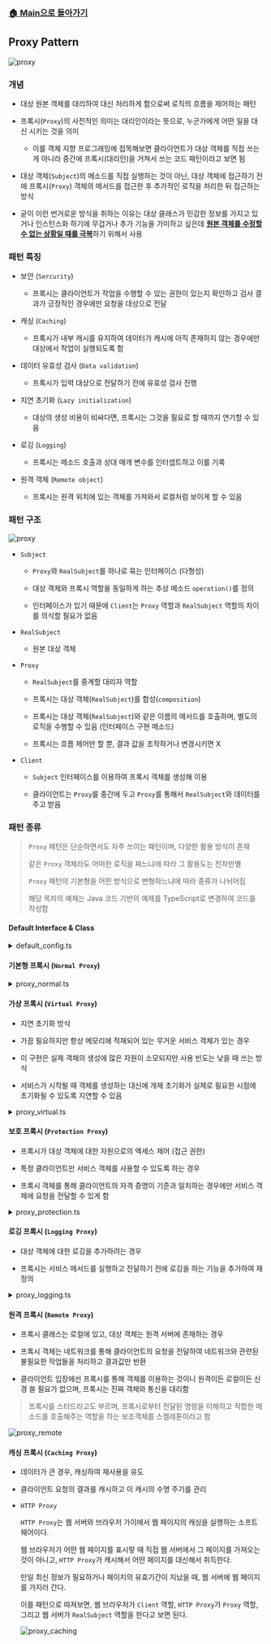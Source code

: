 ### [🏠 Main으로 돌아가기](../../README.md)

## Proxy Pattern

![proxy](../../image/refactoring-guru/proxy.png)

### 개념

- 대상 원본 객체를 대리하여 대신 처리하게 함으로써 로직의 흐름을 제어하는 패턴

- 프록시(`Proxy`)의 사전적인 의미는 대리인이라는 뜻으로, 누군가에게 어떤 일을 대신 시키는 것을 의미

  - 이를 객체 지향 프로그래밍에 접목해보면 클라이언트가 대상 객체를 직접 쓰는게 아니라 중간에 프록시(대리인)을 거쳐서 쓰는 코드 패턴이라고 보면 됨

- 대상 객체(`Subject`)의 메소드를 직접 실행하는 것이 아닌, 대상 객체에 접근하기 전에 프록시(`Proxy`) 객체의 메서드를 접근한 후 추가적인 로직을 처리한 뒤 접근하는 방식

- 굳이 이런 번거로운 방식을 취하는 이유는 대상 클래스가 민감한 정보를 가지고 있거나 인스턴스화 하기에 무겁거나 추가 기능을 가미하고 싶은데 <b><u>원본 객체를 수정할 수 없는 상황일 때를 극복</u></b>하기 위해서 사용

### 패턴 특징

- 보안 (`Sercurity`)

  - 프록시는 클라이언트가 작업을 수행할 수 있는 권한이 있는지 확인하고 검사 결과가 긍정적인 경우에만 요청을 대상으로 전달

- 캐싱 (`Caching`)

  - 프록시가 내부 캐시를 유지하여 데이터가 캐시에 아직 존재하지 않는 경우에만 대상에서 작업이 실행되도록 함

- 데이터 유효성 검사 (`Data validation`)

  - 프록시가 입력 대상으로 전달하기 전에 유효성 검사 진행

- 지연 초기화 (`Lazy initialization`)

  - 대상의 생성 비용이 비싸다면, 프록시는 그것을 필요로 할 때까지 연기할 수 있음

- 로깅 (`Logging`)

  - 프록시는 메소드 호출과 상대 매개 변수를 인터셉트하고 이를 기록

- 원격 객체 (`Remote object`)

  - 프록시는 원격 위치에 있는 객체를 가져와서 로컬처럼 보이게 할 수 있음

### 패턴 구조

![proxy](../../image/structure/proxy.png)

- `Subject`

  - `Proxy`와 `RealSubject`를 하나로 묶는 인터페이스 (다형성)

  - 대상 객체와 프록시 역할을 동일하게 하는 추상 메소드 `operation()`를 정의

  - 인터페이스가 있기 때문에 `Client`는 `Proxy` 역할과 `RealSubject` 역할의 차이를 의식할 필요가 없음

- `RealSubject`

  - 원본 대상 객체

- `Proxy`

  - `RealSubject`를 중계할 대리자 역할

  - 프록시는 대상 객체(`RealSubject`)를 합성(`composition`)

  - 프록시는 대상 객체(`RealSubject`)와 같은 이름의 메서드를 호출하며, 별도의 로직을 수행할 수 있음 (인터페이스 구현 메소드)

  - 프록시는 흐름 제어만 할 뿐, 결과 값을 조작하거나 변경시키면 X

- `Client`

  - `Subject` 인터페이스를 이용하여 프록시 객체를 생성해 이용

  - 클라이언트는 `Proxy`를 중간에 두고 `Proxy`를 통해서 `RealSubject`와 데이터를 주고 받음

### 패턴 종류

> `Proxy` 패턴은 단순하면서도 자주 쓰이는 패턴이며, 다양한 활용 방식이 존재
>
> 같은 `Proxy` 객체라도 어떠한 로직을 짜느냐에 따라 그 활용도는 천차만별
>
> `Proxy` 패턴의 기본형을 어떤 방식으로 변형하느냐에 따라 종류가 나뉘어짐
>
> 해당 목차의 예제는 Java 코드 기반의 예제를 TypeScript로 변경하여 코드를 작성함

#### Default Interface & Class

<details>
  <summary>default_config.ts</summary>

```TS
  export interface ISubject {
    action(): void;
  }

  export class RealSubject implements ISubject {
    action(): void {
      console.log("원본 객체 액션");
    }
  }
```

</details>

#### 기본형 프록시 (`Normal Proxy`)

<details>
  <summary>proxy_normal.ts</summary>

```TS
  class Proxy implements ISubject {
    private subject: RealSubject; // 대상 객체를 composition

    constructor(subject: RealSubject) {
      this.subject = subject;
    }

    action(): void {
      this.subject.action(); // 위임
      console.log("프록시 객체 액션 (Normal Proxy)");
    }
  }

  class Client {
    public main(_args?: string[]): void {
      const sub = new Proxy(new RealSubject());
      sub.action();
    }
  }

  const client_code = new Client();
  client_code.main();

  // 원본 객체 액션
  // 프록시 객체 액션 (Normal Proxy)
```

</details>

#### 가상 프록시 (`Virtual Proxy`)

- 지연 초기화 방식

- 가끔 필요하지만 항상 메모리에 적재되어 있는 무거운 서비스 객체가 있는 경우

- 이 구현은 실제 객채의 생성에 많은 자원이 소모되지만 사용 빈도는 낮을 때 쓰는 방식

- 서비스가 시작될 때 객체를 생성하는 대신에 개체 초기화가 실제로 필요한 시점에 초기화될 수 있도록 지연할 수 있음

<details>
  <summary>proxy_virtual.ts</summary>

```TS
  class Proxy implements ISubject {
    private subject!: RealSubject;
    // has no initializer and is not definitely assigned in the constructor 에러 방지

    action(): void {
      // 프록시 객체는 실제 요청(action(메소드 호출))이 들어 왔을 때 실제 객체를 생성한다.
      if (!this.subject) {
        this.subject = new RealSubject();
      }

      this.subject.action(); // 위임
      console.log("프록시 객체 액션 (Virtual Proxy)");
    }
  }

  class Client {
    public main(_args?: string[]): void {
      const sub = new Proxy();
      sub.action();
    }
  }

  const client_code = new Client();
  client_code.main();

  // 원본 객체 액션
  // 프록시 객체 액션 (Virtual Proxy)
```

</details>

#### 보호 프록시 (`Protection Proxy`)

- 프록시가 대상 객체에 대한 자원으로의 엑세스 제어 (접근 권한)

- 특정 클라이언트만 서비스 객체를 사용할 수 있도록 하는 경우

- 프록시 객체를 통해 클라이언트의 자격 증명이 기준과 일치하는 경우에만 서비스 객체에 요청을 전달할 수 있게 함

<details>
  <summary>proxy_protection.ts</summary>

```TS
  class Proxy implements ISubject {
    private subject: RealSubject; // 대상 객체를 composition
    access: boolean; // 접근 권한

    constructor(subject: RealSubject, access: boolean) {
      this.subject = subject;
      this.access = access;
    }

    action(): void {
      if (this.access) {
        this.subject.action(); // 위임
        console.log("access -> true");
        console.log("프록시 객체 액션 (Protecion Proxy)");
      } else {
        console.log("access -> false");
        console.log("프록시 객체 액션 거부 (Protecion Proxy)");
      }
    }
  }

  class Client {
    public main(access: boolean, _args?: string[]): void {
      const sub = new Proxy(new RealSubject(), access);
      sub.action();
    }
  }

  const access_true = true;
  const client_true = new Client();
  client_true.main(access_true);
  console.log("");

  // 원본 객체 액션
  // access -> true
  // 프록시 객체 액션 (Protecion Proxy)

  const access_false = false;
  const client_false = new Client();
  client_false.main(access_false);
  console.log("");

  // access -> false
  // 프록시 객체 액션 거부 (Protecion Proxy)
```

</details>

#### 로깅 프록시 (`Logging Proxy`)

- 대상 객체에 대한 로깅을 추가하려는 경우

- 프록시는 서비스 메서드를 실행하고 전달하기 전에 로깅을 하는 기능을 추가하여 재정의

<details>
  <summary>proxy_logging.ts</summary>

```TS
  class Proxy implements ISubject {
    private subject: RealSubject; // 대상 객체를 composition

    constructor(subject: RealSubject) {
      this.subject = subject;
    }

    action(): void {
      console.log("로깅...............");
      this.subject.action(); // 위임
      console.log("프록시 객체 액션 (Logging Proxy)");
      console.log("로깅...............");
    }
  }

  class Client {
    public main(_args?: string[]): void {
      const sub = new Proxy(new RealSubject());
      sub.action();
    }
  }

  const client_true = new Client();
  client_true.main();

  // 로깅...............
  // 원본 객체 액션
  // 프록시 객체 액션 (Logging Proxy)
  // 로깅...............
```

</details>

#### 원격 프록시 (`Remote Proxy`)

- 프록시 클래스는 로컬에 있고, 대상 객체는 원격 서버에 존재하는 경우

- 프록시 객체는 네트워크를 통해 클라이언트의 요청을 전달하여 네트워크와 관련된 불필요한 작업들을 처리하고 결과값만 반환

- 클라이언트 입장에선 프록시를 통해 객체를 이용하는 것이니 원격이든 로컬이든 신경 쓸 필요가 없으며, 프록시는 진짜 객체와 통신을 대리함

> 프록시를 스터드라고도 부르며, 프록시로부터 전달된 명령을 이해하고 적합한 메소드를 호출해주는 역할을 하는 보조객체를 스켈레톤이라고 함

![proxy_remote](../../image/example/proxy_remote.png)

#### 캐싱 프록시 (`Caching Proxy`)

- 데이터가 큰 경우, 캐싱하여 재사용을 유도

- 클라이언트 요청의 결과를 캐시하고 이 캐시의 수명 주기를 관리

- `HTTP Proxy`

  `HTTP Proxy`는 웹 서버와 브라우저 가이에서 웹 페이지의 캐싱을 실행하는 소프트웨어이다.

  웹 브라우저가 어떤 웹 페이지를 표시랗 때 직접 웹 서버에서 그 페이지를 가져오는 것이 아니고, `HTTP Proxy`가 캐시해서 어떤 페이지를 대신해서 취득한다.

  만일 최신 정보가 필요하거나 페이지의 유효기간이 지났을 때, 웹 서버에 웹 페이지를 가지러 간다.

  이를 패턴으로 따져보면, 웹 브라우저가 `Client` 역할, `HTTP Proxy`가 `Proxy` 역할, 그리고 웹 서버가 `RealSubject` 역할을 한다고 보면 된다.

  ![proxy_caching](../../image/example/proxy_caching.png)
